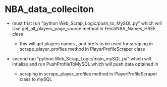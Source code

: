 # NBA_data_colleciton

- must frist run "python Web_Scrap_Logic/push_to_MySQL.py" which will Use get_all_players_page_source method in FetchNBA_Names_HREF class
    - this will get players names , and hrefs to be used for scraping in scrape_player_profiles method in PlayerProfileScraper class

- second run "python Web_Scrap_Logic/main_mySQL.py" which will intialize and run PushProfileToMySQL which will push data optained in
    - scraping in scrape_player_profiles method in PlayerProfileScraper class to mySQL